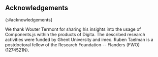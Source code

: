 ## Acknowledgements
{:#acknowledgements}

We thank Wouter Termont for sharing his insights into the usage of Components.js within the products of Digita.
The described research activities were funded by Ghent University and imec.
Ruben Taelman is a postdoctoral fellow of the Research Foundation -- Flanders (FWO) (1274521N).
